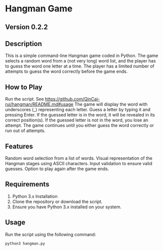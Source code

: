 # Hangman Game
## Version 0.2.2
## Description
This is a simple command-line Hangman game coded in Python. The game selects a random word from a (not very long) word list, and the player has to guess the word one letter at a time. The player has a limited number of attempts to guess the word correctly before the game ends.

## How to Play
Run the script. See https://github.com/QinCai-rui/hangman/README.md#usage
The game will display the word with underscores (_) representing each letter.
Guess a letter by typing it and pressing Enter.
If the guessed letter is in the word, it will be revealed in its correct position(s).
If the guessed letter is not in the word, you lose an attempt.
The game continues until you either guess the word correctly or run out of attempts.
## Features
Random word selection from a list of words.
Visual representation of the Hangman stages using ASCII characters. 
Input validation to ensure valid guesses.
Option to play again after the game ends.
## Requirements
1. Python 3.x Installation
2. Clone the repository or download the script.
3. Ensure you have Python 3.x installed on your system.
## Usage
Run the script using the following command:

`python3 hangman.py`

